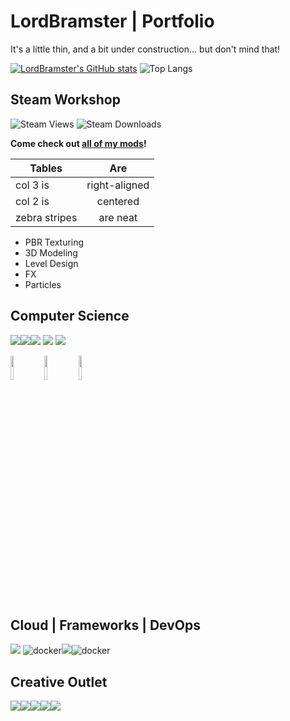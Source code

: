 # LordBramster | Portfolio

It's a little thin, and a bit under construction... but don't mind that!

[![LordBramster's GitHub stats](https://github-readme-stats.vercel.app/api?username=LordBramster&hide=prs&show_icons=true&theme=ayu-mirage)](https://github.com/anuraghazra/github-readme-stats) ![Top Langs](https://github-readme-stats.vercel.app/api/top-langs/?username=LordBramster&theme=ayu-mirage&layout=compact&langs_count=10)

## Steam Workshop

![Steam Views](https://img.shields.io/steam/views/484782972?label=My%20Workshop%20Views&style=flat-square&logo=steam)
![Steam Downloads](https://img.shields.io/steam/downloads/484782972?color=red&label=Downloads&style=flat-square&logo=steam)

**Come check out [all of my mods](https://steamcommunity.com/id/SirBrambley/myworkshopfiles/)!**

| Tables        | Are           |
| ------------- |:-------------:|
| col 3 is      | right-aligned |
| col 2 is      | centered      |
| zebra stripes | are neat      |

- PBR Texturing
- 3D Modeling
- Level Design
- FX
- Particles

## Computer Science
<img src="https://img.icons8.com/color/2x/python.png"/><img src="https://img.icons8.com/color/2x/c-sharp-logo.png"/><img src="https://img.icons8.com/color/2x/java-coffee-cup-logo.png"/> <img src="https://img.icons8.com/external-tal-revivo-color-tal-revivo/2x/external-powershell-a-task-based-command-line-shell-and-scripting-language-logo-color-tal-revivo.png"/> <img src="https://img.icons8.com/external-tal-revivo-color-tal-revivo/2x/external-neo4j-a-graph-database-management-system-developed-logo-color-tal-revivo.png"/>

<img width="10%" src="https://www.vectorlogo.zone/logos/git-scm/git-scm-ar21.svg"></code>
<img width="10%" src="https://www.vectorlogo.zone/logos/yaml/yaml-ar21.svg"></code>
<img width="10%" src="https://www.vectorlogo.zone/logos/json/json-ar21.svg"></code>

## Cloud | Frameworks | DevOps
<img src="https://img.icons8.com/color/2x/amazon-web-services.png"/> <img src="https://img.icons8.com/color/96/000000/docker.png" alt="docker"/><img src="https://img.icons8.com/color/2x/gitlab.png"/><img src="https://img.icons8.com/external-tal-revivo-tritone-tal-revivo/2x/external-django-a-high-level-python-web-framework-that-encourages-rapid-development-logo-tritone-tal-revivo.png" alt="docker"/>

## Creative Outlet
<img src="https://img.icons8.com/color/2x/blender-3d.png"/><img src="https://img.icons8.com/color/2x/adobe-illustrator.png"/><img src="https://img.icons8.com/nolan/2x/substance-painter.png"/><img src="https://img.icons8.com/color/2x/gimp.png"/><img src="https://img.icons8.com/color/2x/wordpress.png"/>
